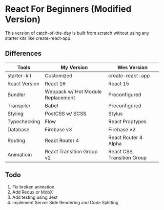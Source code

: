 # React For Beginners (Modified Version)

This version of catch-of-the-day is built from scratch without using any starter kits like create-react-app.

## Differences
Tools | My Version | Wes Version
--- | --- | ---
starter-kit | Customized | create-react-app
React Version | React 16 | React 15
Bundler | Webpack w/ Hot Module Replacement | Preconfigured
Transpiler | Babel | Preconfigured
Styling | PostCSS w/ SCSS | Stylus
Typechecking | Flow | React Proptypes
Database | Firebase v3 | Firebase v2
Routing | React Router 4 | React Router 4 Alpha
Animatioin | React Transition Group v2 | React CSS Transition Group

## Todo
1. Fix broken animation
2. Add Redux or MobX
3. Add testing using Jest
4. Implement Server Side Rendering and Code Splitting
